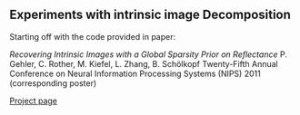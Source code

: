 Experiments with intrinsic image Decomposition
----

Starting off with the code provided in paper:

*Recovering Intrinsic Images with a Global Sparsity Prior on Reflectance*
P. Gehler, C. Rother, M. Kiefel, L. Zhang, B. Schölkopf
Twenty-Fifth Annual Conference on Neural Information Processing Systems (NIPS) 2011 (corresponding poster)

[Project page](http://people.tuebingen.mpg.de/mkiefel/projects/intrinsic/)
